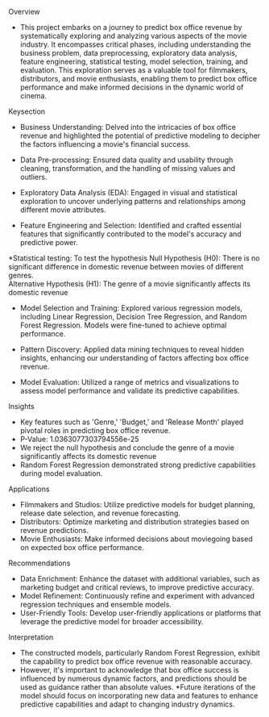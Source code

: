 Overview
* This project embarks on a journey to predict box office revenue by systematically exploring and analyzing various aspects of the movie industry. It encompasses critical phases, including understanding the business problem, data preprocessing, exploratory data analysis, feature engineering, statistical testing, model selection, training, and evaluation. This exploration serves as a valuable tool for filmmakers, distributors, and movie enthusiasts, enabling them to predict box office performance and make informed decisions in the dynamic world of cinema.

Keysection
* Business Understanding: Delved into the intricacies of box office revenue and highlighted the potential of predictive modeling to decipher the factors influencing a movie's financial success.

* Data Pre-processing: Ensured data quality and usability through cleaning, transformation, and the handling of missing values and outliers.

* Exploratory Data Analysis (EDA): Engaged in visual and statistical exploration to uncover underlying patterns and relationships among different movie attributes.

* Feature Engineering and Selection: Identified and crafted essential features that significantly contributed to the model's accuracy and predictive power.

*Statistical testing: To test the hypothesis 
Null Hypothesis (H0): There is no significant difference in domestic revenue between movies of different genres.<br>Alternative 
Hypothesis (H1): The genre of a movie significantly affects its domestic revenue

* Model Selection and Training: Explored various regression models, including Linear Regression, Decision Tree Regression, and Random Forest Regression. Models were fine-tuned to achieve optimal performance.

* Pattern Discovery: Applied data mining techniques to reveal hidden insights, enhancing our understanding of factors affecting box office revenue.

* Model Evaluation: Utilized a range of metrics and visualizations to assess model performance and validate its predictive capabilities.

Insights
* Key features such as 'Genre,' 'Budget,' and 'Release Month' played pivotal roles in predicting box office revenue.
* P-Value: 1.0363077303794556e-25
*  We reject the null hypothesis and conclude the genre of a movie significantly affects its domestic revenue
* Random Forest Regression demonstrated strong predictive capabilities during model evaluation.

Applications
* Filmmakers and Studios: Utilize predictive models for budget planning, release date selection, and revenue forecasting.
* Distributors: Optimize marketing and distribution strategies based on revenue predictions.
* Movie Enthusiasts: Make informed decisions about moviegoing based on expected box office performance.
    
Recommendations
* Data Enrichment: Enhance the dataset with additional variables, such as marketing budget and critical reviews, to improve predictive accuracy.
* Model Refinement: Continuously refine and experiment with advanced regression techniques and ensemble models.
* User-Friendly Tools: Develop user-friendly applications or platforms that leverage the predictive model for broader accessibility.

Interpretation
* The constructed models, particularly Random Forest Regression, exhibit the capability to predict box office revenue with reasonable accuracy.
 * However, it's important to acknowledge that box office success is influenced by numerous dynamic factors, and predictions should be used as guidance rather than absolute values.
*Future iterations of the model should focus on incorporating new data and features to enhance predictive capabilities and adapt to changing industry dynamics.
